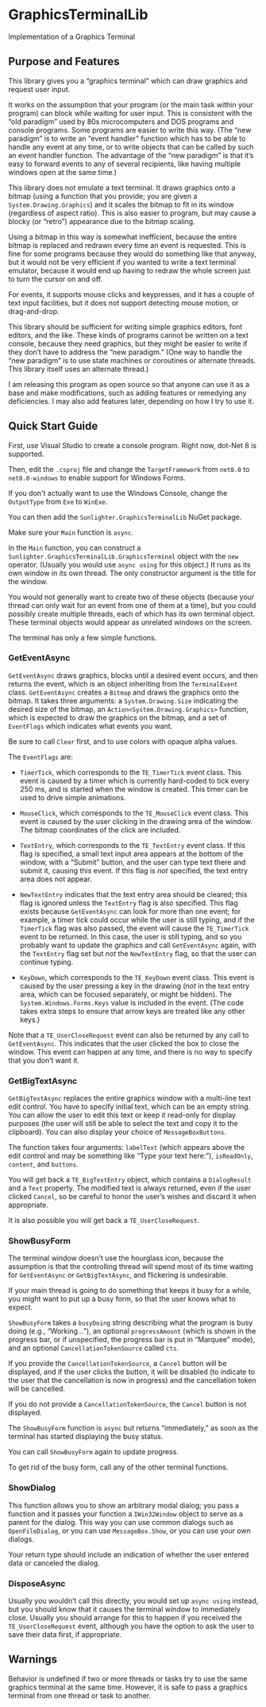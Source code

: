 <!-- -*- coding: utf-8; fill-column: 118 -*- -->

# GraphicsTerminalLib
Implementation of a Graphics Terminal

## Purpose and Features

This library gives you a &ldquo;graphics terminal&rdquo; which can draw graphics and request user input.

It works on the assumption that your program (or the main task within your program) can block while waiting for user
input. This is consistent with the &ldquo;old paradigm&rdquo; used by 80s microcomputers and DOS programs and console
programs. Some programs are easier to write this way. (The &ldquo;new paradigm&rdquo; is to write an &ldquo;event
handler&rdquo; function which has to be able to handle any event at any time, or to write objects that can be called
by such an event handler function. The advantage of the &ldquo;new paradigm&rdquo; is that it&rsquo;s easy to forward
events to any of several recipients, like having multiple windows open at the same time.)

This library does not emulate a text terminal. It draws graphics onto a bitmap (using a function that you provide; you
are given a `System.Drawing.Graphics`) and it scales the bitmap to fit in its window (regardless of aspect
ratio). This is also easier to program, but may cause a blocky (or &ldquo;retro&rdquo;) appearance due to the bitmap
scaling.

Using a bitmap in this way is somewhat inefficient, because the entire bitmap is replaced and redrawn every time an
event is requested. This is fine for some programs because they would do something like that anyway, but it would not
be very efficient if you wanted to write a text terminal emulator, because it would end up having to redraw the whole
screen just to turn the cursor on and off.

For events, it supports mouse clicks and keypresses, and it has a couple of text input facilities, but it does not
support detecting mouse motion, or drag-and-drop.

This library should be sufficient for writing simple graphics editors, font editors, and the like. These kinds of
programs cannot be written on a text console, because they need graphics, but they might be easier to write if they
don&rsquo;t have to address the &ldquo;new paradigm.&rdquo; (One way to handle the &ldquo;new paradigm&rdquo; is to
use state machines or coroutines or alternate threads. This library itself uses an alternate thread.)

I am releasing this program as open source so that anyone can use it as a base and make modifications, such as adding
features or remedying any deficiencies. I may also add features later, depending on how I try to use it.

## Quick Start Guide

First, use Visual Studio to create a console program. Right now, dot-Net 8 is supported.

Then, edit the `.csproj` file and change the `TargetFramework` from `net8.0` to `net8.0-windows` to enable support for
Windows Forms.

If you don't actually want to use the Windows Console, change the `OutputType` from `Exe` to `WinExe`.

You can then add the `Sunlighter.GraphicsTerminalLib` NuGet package.

Make sure your `Main` function is `async`.

In the `Main` function, you can construct a `Sunlighter.GraphicsTerminalLib.GraphicsTerminal` object with the `new`
operator. (Usually you would use `async using` for this object.) It runs as its own window in its own thread. The
only constructor argument is the title for the window.

You would not generally want to create two of these objects (because your thread can only wait for an event from one
of them at a time), but you could possibly create multiple threads, each of which has its own terminal object. These
terminal objects would appear as unrelated windows on the screen.

The terminal has only a few simple functions.

### GetEventAsync

`GetEventAsync` draws graphics, blocks until a desired event occurs, and then returns the event, which is an object
inheriting from the `TerminalEvent` class. `GetEventAsync` creates a `Bitmap` and draws the graphics onto the
bitmap. It takes three arguments: a `System.Drawing.Size` indicating the desired size of the bitmap, an
`Action<System.Drawing.Graphics>` function, which is expected to draw the graphics on the bitmap, and a set of
`EventFlags` which indicates what events you want.

Be sure to call <code>Clear</code> first, and to use colors with opaque alpha values.

The `EventFlags` are:

* `TimerTick`, which corresponds to the `TE_TimerTick` event class. This event is caused by a timer which is currently
hard-coded to tick every 250 ms, and is started when the window is created. This timer can be used to drive simple
animations.

* `MouseClick`, which corresponds to the `TE_MouseClick` event class. This event is caused by the user clicking in the
drawing area of the window. The bitmap coordinates of the click are included.

* `TextEntry`, which corresponds to the `TE_TextEntry` event class. If this flag is specified, a small text input area
appears at the bottom of the window, with a &ldquo;Submit&rdquo; button, and the user can type text there and submit
it, causing this event. If this flag is *not* specified, the text entry area does not appear.

* `NewTextEntry` indicates that the text entry area should be cleared; this flag is ignored unless the `TextEntry`
flag is also specified. This flag exists because `GetEventAsync` can look for more than one event; for example, a
timer tick could occur while the user is still typing, and if the `TimerTick` flag was also passed, the event will
cause the `TE_TimerTick` event to be returned. In this case, the user is still typing, and so you probably want to
update the graphics and call `GetEventAsync` again, with the `TextEntry` flag set but *not* the `NewTextEntry` flag,
so that the user can continue typing.

* `KeyDown`, which corresponds to the `TE_KeyDown` event class. This event is caused by the user pressing a key in the
drawing (*not* in the text entry area, which can be focused separately, or might be hidden).  The
`System.Windows.Forms.Keys` value is included in the event. (The code takes extra steps to ensure that arrow keys are
treated like any other keys.)

Note that a `TE_UserCloseRequest` event can also be returned by any call to `GetEventAsync`. This indicates that the
user clicked the box to close the window. This event can happen at any time, and there is no way to specify that you
don&rsquo;t want it.

### GetBigTextAsync

`GetBigTextAsync` replaces the entire graphics window with a multi-line text edit control. You have to specify initial
text, which can be an empty string. You can allow the user to edit this text or keep it read-only for display purposes
(the user will still be able to select the text and copy it to the clipboard). You can also display your choice of
`MessageBoxButtons`.

The function takes four arguments: `labelText` (which appears above the edit control and may be something like
&ldquo;Type your text here:&rdquo;), `isReadOnly`, `content`, and `buttons`.

You will get back a `TE_BigTextEntry` object, which contains a `DialogResult` and a `Text` property.  The modified
text is always returned, even if the user clicked `Cancel`, so be careful to honor the user&rsquo;s wishes and discard
it when appropriate.

It is also possible you will get back a `TE_UserCloseRequest`.

### ShowBusyForm

The terminal window doesn&rsquo;t use the hourglass icon, because the assumption is that the controlling thread will
spend most of its time waiting for `GetEventAsync` or `GetBigTextAsync`, and flickering is undesirable.

If your main thread is going to do something that keeps it busy for a while, you might want to put up a busy form, so
that the user knows what to expect.

`ShowBusyForm` takes a `busyDoing` string describing what the program is busy doing (e.g., &ldquo;Working...&rdquo;),
an optional `progressAmount` (which is shown in the progress bar, or if unspecified, the progress bar is put in
&ldquo;Marquee&rdquo; mode), and an optional `CancellationTokenSource` called `cts`.

If you provide the `CancellationTokenSource`, a `Cancel` button will be displayed, and if the user clicks the button,
it will be disabled (to indicate to the user that the cancellation is now in progress) and the cancellation token will
be cancelled.

If you do not provide a `CancellationTokenSource`, the `Cancel` button is not displayed.

The `ShowBusyForm` function is `async` but returns &ldquo;immediately,&rdquo; as soon as the terminal has started
displaying the busy status.

You can call `ShowBusyForm` again to update progress.

To get rid of the busy form, call any of the other terminal functions.

### ShowDialog

This function allows you to show an arbitrary modal dialog; you pass a function and it passes your function a
`IWin32Window` object to serve as a parent for the dialog. This way you can use common dialogs such as
`OpenFileDialog`, or you can use `MessageBox.Show`, or you can use your own dialogs.

Your return type should include an indication of whether the user entered data or canceled the dialog.

### DisposeAsync

Usually you wouldn&rsquo;t call this directly, you would set up `async using` instead, but you should know that it
causes the terminal window to immediately close. Usually you should arrange for this to happen if you received the
`TE_UserCloseRequest` event, although you have the option to ask the user to save their data first, if appropriate.

## Warnings

Behavior is undefined if two or more threads or tasks try to use the same graphics terminal at the same time. However,
it is safe to pass a graphics terminal from one thread or task to another.
